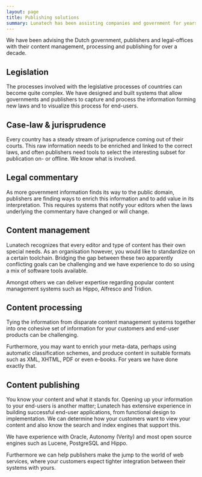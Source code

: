 ```yaml
---
layout: page
title: Publishing solutions
summary: Lunatech has been assisting companies and government for years with their electronic publishing processes. Our consultants have broad knowledge of content integration and the technologies involved in constructing successful end-user products. Our domain knowledge in the field of legal publications is extensive.
---
```


We have been advising the Dutch government, publishers and legal-offices with their content management, processing and publishing for over a decade.

## Legislation

The processes involved with the legislative processes of countries can become quite complex. We have designed and built systems that allow governments and publishers to capture and process the information forming new laws and to visualize this process for end-users.

## Case-law & jurisprudence

Every country has a steady stream of jurisprudence coming out of their courts. This raw information needs to be enriched and linked to the correct laws, and often publishers need tools to select the interesting subset for publication on- or offline. We know what is involved.

## Legal commentary

As more government information finds its way to the public domain, publishers are finding ways to enrich this information and to add value in its interpretation. This requires systems that notify your editors when the laws underlying the commentary have changed or will change.

## Content management

Lunatech recognizes that every editor and type of content has their own special needs. As an organisation however, you would like to standardize on a certain toolchain. Bridging the gap between these two apparently conflicting goals can be challenging and we have experience to do so using a mix of software tools available.

Amongst others we can deliver expertise regarding popular content management systems such as Hippo, Alfresco and Tridion.

## Content processing
Tying the information from disparate content management systems together into one cohesive set of information for your customers and end-user products can be challenging.

Furthermore, you may want to enrich your meta-data, perhaps using automatic classification schemes, and produce content in suitable formats such as XML, XHTML, PDF or even e-books. For years we have done exactly that.

## Content publishing

You know your content and what it stands for. Opening up your information to your end-users is another matter; Lunatech has extensive experience in building successful end-user applications, from functional design to implementation. We can determine how your customers want to view your content and also know the search and index engines that support this.

We have experience with Oracle, Autonomy (Verity) and most open source engines such as Lucene, PostgreSQL and Hippo.

Furthermore we can help publishers make the jump to the world of web services, where your customers expect tighter integration between their systems with yours.
